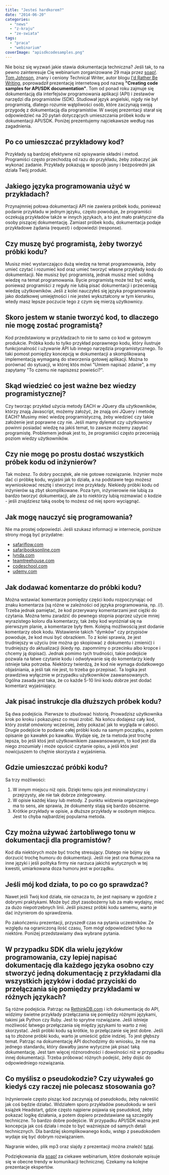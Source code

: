 ```yaml
---
title: "Jesteś hardkorem?"
date: "2014-06-20"
categories: 
  - "news"
  - "z-kraju"
  - "ze-swiata"
tags: 
  - "praca"
  - "webinarium"
coverImage: "apisdkcodesamples.png"
---
```


Nie boisz się wyzwań jakie stawia dokumentacja techniczna? Jeśli tak, to na pewno zainteresuje Cię webinarium zorganizowane 29 maja przez [soap!](http://www.soapconf.com). [Tom Johnson](http://idratherbewriting.com/author/tomjohnson1492/), znany i ceniony Technical Writer, autor blogu [I'd Rather Be Writing](http://idratherbewriting.com/), poprowadził prezentację internetową pod nazwą **"Creating code samples for API/SDK documentation"**. Tom od ponad roku zajmuje się dokumentacją dla interfejsów programowania aplikacji (API) i zestawów narzędzi dla programistów (SDK). Studiował język angielski, nigdy nie był programistą, dlatego rozumie wątpliwości osób, które zaczynają swoją przygodę z dokumentacją dla programistów. W swojej prezentacji starał się odpowiedzieć na 20 pytań dotyczących umieszczania próbek kodu w dokumentacji API/SDK. Poniżej prezentujemy najciekawsze według nas zagadnienia.

## Po co umieszczać przykładowy kod?

Przykłady są bardziej efektywne niż opisywanie składni i metod. Programiści często przechodzą od razu do przykładu, żeby zobaczyć jak wykonać zadanie. Przykłady pokazują w sposób jasny i bezpośredni jak działa Twój produkt.

## Jakiego języka programowania użyć w przykładach?

Przynajmniej połowa dokumentacji API nie zawiera próbek kodu, ponieważ podanie przykładu w jednym języku, często powoduje, że programiści oczekują przykładów także w innych językach, a to jest mało praktyczne dla osoby piszącej dokumentację. Zamiast próbek kodu, dokumentacja podaje przykładowe żądania (request) i odpowiedzi (response).

## Czy muszę być programistą, żeby tworzyć próbki kodu?

Musisz mieć wystarczająco dużą wiedzę na temat programowania, żeby umieć czytać i rozumieć kod oraz umieć tworzyć własne przykłady kodu do dokumentacji. Nie musisz być programistą, jednak musisz mieć solidną wiedzę na temat programowania. Bycie programistą może też być wadą, ponieważ programiści z reguły nie lubią pisać dokumentacji i przeceniają wiedzę użytkowników. Jeśli z kolei nauczyłeś się języka programowania jako dodatkowej umiejętności i nie jesteś wykształcony w tym kierunku, wtedy masz lepsze poczucie tego z czym się mierzą użytkownicy.

## Skoro jestem w stanie tworzyć kod, to dlaczego nie mogę zostać programistą?

Kod przedstawiony w przykładzach to nie to samo co kod w gotowym produkcie. Próbka kodu to tylko przykład poprawnego kodu, który ilustruje funkcjonalność i używanie API lub innego narzędzia programistycznego. To taki pomost pomiędzy koncepcją w dokumentacji a skomplikowaną implementacją wymaganą do stworzenia gotowej aplikacji. Można to porównać do sytuacji, w której któs mówi "Umiem napisać zdanie", a my zapytamy "To czemu nie napiszesz powieści?".

## Skąd wiedzieć co jest ważne bez wiedzy programistycznej?

Czy tworząc przykład użycia metody EACH w JQuery dla użytkowników, którzy znają Javascript, możemy założyć, że znają oni JQuery i metodę EACH? Musimy mieć wiedzę programistyczną, żeby wiedzieć czy takie założenie jest poprawne czy nie. Jeśli mamy dylemat czy użytkownicy powinni posiadać wiedzę na jakiś temat, to zawsze możemy zapytać programistę. Problemem jednak jest to, że programiści często przeceniają poziom wiedzy użytkowników.

## Czy nie mogę po prostu dostać wszystkich próbek kodu od inżynierów?

Tak możesz. To dobry początek, ale nie gotowe rozwiązanie. Inżynier może dać ci próbkę kodu, wyjaśni jak to działa, a na podstawie tego możesz wywnioskować resztę i stworzyć inne przykłady. Niekiedy próbki kodu od inżynierów są zbyt skomplikowane. Poza tym, inżynierowie nie lubią za bardzo tworzyć dokumentacji, ale za to niektórzy lubią rozmawiać o kodzie - jeśli znajdziesz taką osobę to możesz od niej sporo wyciągnąć.

## Jak mogę nauczyć się programowania?

Nie ma prostej odpowiedzi. Jeśli szukasz informacji w internecie, poniższe strony mogą być przydatne:

- [safariflow.com](http://www.safariflow.com)
- [safaribooksonline.com](http://www.safaribooksonline.com)
- [lynda.com](http://www.lynda.com)
- [teamtreehouse.com](http://www.teamtreehouse.com)
- [codeschool.com](http://www.codeschool.com)
- [udemy.com](http://www.udemy.com)

## Jak dodawać komentarze do próbki kodu?

Można wstawiać komentarze pomiędzy części kodu rozpoczynając od znaku komentarza (są różne w zależności od języka programowania, np. //). Trzeba jednak pamiętać, że kod przerywany komentarzami jest ciężki do czytania. Można temu zaradzić do pewnego stopnia poprzez użycie mniej wyrazistego koloru dla komentarzy, tak żeby kod wyróżniał się na pierwszym planie, a komentarze były tłem. Kolejną możliwością jest dodanie komentarzy obok kodu. Wstawienie takich "dymków" czy przypisów powoduje, że kod musi być obrazkiem. To z kolei sprawia, że jest trudniejszy w użyciu (nie można go skopiować z dokumentu i zmienić) i trudniejszy do aktualizacji (kiedy np. zapomnimy o przecinku albo kropce i chcemy ją dopisać). Jednak pomimo tych trudności, takie podejście pozwala na łatwe czytanie kodu i odwoływanie się do komentarzy kiedy istnieje taka potrzeba. Niektórzy twierdzą, że kod nie wymaga dodatkowego objaśniania, a jeśli tak nie jest, to trzeba go przepisać. Ta logika jest prawdziwa wyłącznie w przypadku użytkowników zaawansowanych. Ogólna zasada jest taka, że co każde 5-10 linii kodu dobrze jest dodać komentarz wyjaśniający.

## Jak pisać instrukcje dla dłuższych próbek kodu?

Są dwa podejścia. Pierwsze to zbudować historię. Prowadzisz użytkownika krok po kroku i pokazujesz co musi zrobić. Na końcu dodajesz cały kod, który został omówiony wcześniej, żeby pokazać jak to wygląda w całości. Drugie podejście to podanie całej próbki kodu na samym początku, a potem opisanie go kawałek po kawałku. Wydaje się, że ta metoda jest trochę lepsza, bo jeśli ktoś jest użytkownikiem zaawansowanym, to kod jest dla niego zrozumiały i może opuścić czytanie opisu, a jeśli któs jest nowicjuszem to chętnie skorzysta z wyjaśnienia.

## Gdzie umieszczać próbki kodu?

Sa trzy możliwości:

1. W innym miejscu niż opis. Dzięki temu opis jest minimalistyczny i przejrzysty, ale nie tak dobrze zintegrowany.
2. W opisie każdej klasy lub metody. Z punktu widzenia organizacyjnego ma to sens, ale sprawia, że dokumenty stają się bardzo obszerne.
3. Krótkie przykłady w opisie, a dłuższe przykłady w osobnym miejscu. Jest to chyba najbardziej popularna metoda.

## Czy można używać żartobliwego tonu w dokumentacji dla programistów?

Kod dla niektórych może być trochę stresujący. Dlatego nie bójmy się dorzucić trochę humoru do dokumentacji. Jeśli nie jest ona tłumaczona na inne języki i jeśli polityka firmy nie narzuca jakichś wytycznych w tej kwestii, umiarkowana doza humoru jest w porządku.

## Jeśli mój kod działa, to po co go sprawdzać?

Nawet jeśli Twój kod działa, nie oznacza to, że jest napisany w zgodzie z dobrymi praktykami. Może być zbyt zasobożerny lub za mało wydajny, mieć za dużo niepotrzebnych linii. Jeśli piszesz próbki kodu samemu, warto je dać inżynierom do sprawdzenia.

Po zakończeniu prezentacji, przyszedł czas na pytania uczestników. Ze względu na ograniczoną ilość czasu, Tom mógł odpowiedzieć tylko na niektóre. Poniżej przedstawiamy dwa wybrane pytania.

## W przypadku SDK dla wielu języków programowania, czy lepiej napisać dokumentację dla każdego języka osobno czy stworzyć jedną dokumentację z przykładami dla wszystkich języków i dodać przyciski do przełączania się pomiędzy przykładami w różnych językach?

Są różne podejścia. Patrząc na [RethinkDB.com](http://rethinkdb.com) i ich dokumentację do API, widzimy świetne przykłady przełączania się pomiędzy różnymi językami, takimi jak Python czy Ruby. Jest to sprytne rozwiązane. Jeśli istnieje możliwość łatwego przełączania się między językami to warto z niej skorzystać. Jeśli próbki kodu są krótkie, to przełączanie się jest dobre. Jeśli są to złożone próbki kodu, warto je umieścić gdzie indziej. To jest głębszy temat. Patrząc na dokumentację API dochodzimy do wniosku, że nie ma jednego standardu, który dawałby jasne wytyczne jak pisać taką dokumentację. Jest tam więcej różnorodności i dowolności niż w przypadku innej dokumentacji. Trzeba próbować różnych podejść, żeby dojśc do odpowiedniego rozwiązania.

## Co myślisz o pseudokodzie? Czy używałeś go kiedyś czy raczej nie polecasz stosowania go?

Inżynierowie często pisząc kod zaczynają od pseudokodu, żeby nakreślić jak coś będzie działać. Widziałem sporo przykładów pseudokodu w serii książek Headstart, gdzie często najpierw pojawia się pseudokod, żeby pokazać logikę działania, a potem dopiero przedstawiane są szczegóły techniczne. To bardzo dobre podejście. W przypadku API/SDK ważna jest koncepcja jak coś działa i może to być ważniejsze od samych detali technicznych. Dla bardziej skomplikowanego kodu, wstęp z pseudokodem wydaje się być dobrym rozwiązaniem.

Nagranie wideo, plik mp3 oraz slajdy z prezentacji można znaleźć [tutaj](http://idratherbewriting.com/2014/05/30/creating-code-samples-webinar-recording-slides-and-audio/).

Podziękowania dla [soap!](http://www.soapconf.com) za ciekawe webinarium, które doskonale wpisuje się w obecne trendy w komunikacji technicznej. Czekamy na kolejne prezentacje ekspertów.

